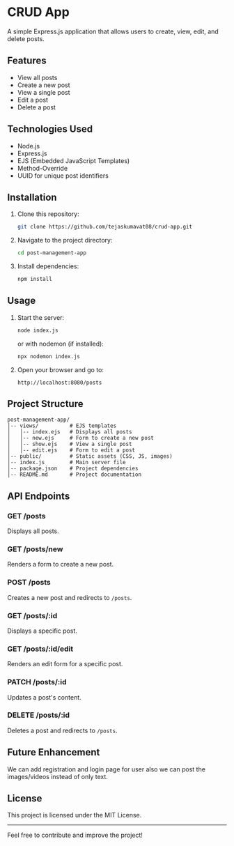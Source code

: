 # CRUD App

A simple Express.js application that allows users to create, view, edit, and delete posts.

## Features
- View all posts
- Create a new post
- View a single post
- Edit a post
- Delete a post

## Technologies Used
- Node.js
- Express.js
- EJS (Embedded JavaScript Templates)
- Method-Override
- UUID for unique post identifiers

## Installation

1. Clone this repository:
   ```sh
   git clone https://github.com/tejaskumavat08/crud-app.git
   ```
2. Navigate to the project directory:
   ```sh
   cd post-management-app
   ```
3. Install dependencies:
   ```sh
   npm install
   ```

## Usage

1. Start the server:
   ```sh
   node index.js
   ```
   or with nodemon (if installed):
   ```sh
   npx nodemon index.js
   ```
2. Open your browser and go to:
   ```
   http://localhost:8080/posts
   ```

## Project Structure
```
post-management-app/
│-- views/          # EJS templates
│   │-- index.ejs   # Displays all posts
│   │-- new.ejs     # Form to create a new post
│   │-- show.ejs    # View a single post
│   │-- edit.ejs    # Form to edit a post
│-- public/         # Static assets (CSS, JS, images)
│-- index.js        # Main server file
│-- package.json    # Project dependencies
│-- README.md       # Project documentation
```

## API Endpoints

### GET /posts
Displays all posts.

### GET /posts/new
Renders a form to create a new post.

### POST /posts
Creates a new post and redirects to `/posts`.

### GET /posts/:id
Displays a specific post.

### GET /posts/:id/edit
Renders an edit form for a specific post.

### PATCH /posts/:id
Updates a post's content.

### DELETE /posts/:id
Deletes a post and redirects to `/posts`.



## Future Enhancement
We can add registration and login page for user also we can post the images/videos instead of only text. 

## License
This project is licensed under the MIT License.

---
Feel free to contribute and improve the project!

